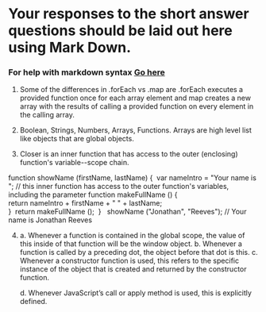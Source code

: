 # Your responses to the short answer questions should be laid out here using Mark Down.
### For help with markdown syntax [Go here](https://github.com/adam-p/markdown-here/wiki/Markdown-Cheatsheet)

1. Some of the differences in .forEach vs .map are .forEach executes a provided function once for each array element and map creates a new     array with the results of calling a provided function on every element in the calling array. 

2. Boolean, Strings, Numbers, Arrays, Functions. Arrays are high level list like objects that are global objects. 

3. Closer is an inner function that has access to the outer (enclosing) function's variable--scope chain.

function showName (firstName, lastName) { 
​var nameIntro = "Your name is ";
    // this inner function has access to the outer function's variables, including the parameter​
​function makeFullName () {         
​return nameIntro + firstName + " " + lastName;     
}
​
​return makeFullName (); 
} 
​
showName ("Jonathan", "Reeves"); // Your name is Jonathan Reeves

4. a. Whenever a function is contained in the global scope, the value of this inside of that function will be the window object.
   b. Whenever a function is called by a preceding dot, the object before that dot is this.
   c. Whenever a constructor function is used, this refers to the specific instance of the object that is created and returned by the constructor function.

   d. Whenever JavaScript’s call or apply method is used, this is explicitly defined.

